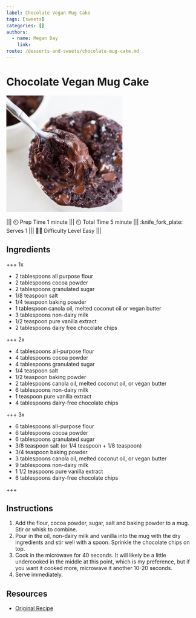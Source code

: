 ```yaml
---
label: Chocolate Vegan Mug Cake
tags: [sweets]
categories: []
authors:
  - name: Megan Day
    link: 
route: /desserts-and-sweets/chocolate-mug-cake.md
---
```


# Chocolate Vegan Mug Cake
![The best chocolate vegan mug cake out there! Super fudgy, moist and perfect anytime you need a chocolate fix, quick! Ready in 1 minute.](/static/banners/mug-cake.jpg)

||| :timer_clock: Prep Time
1 minute
||| :timer_clock: Total Time
5 minute
||| :knife_fork_plate: Serves
1
||| :cook: Difficulty Level
Easy
|||

## Ingredients

+++ 1x

 - 2 tablespoons all purpose flour
 - 2 tablespoons cocoa powder
 - 2 tablespoons granulated sugar
 - 1/8 teaspoon salt
 - 1/4 teaspoon baking powder
 - 1 tablespoon canola oil, melted coconut oil or vegan butter
 - 3 tablespoons non-dairy milk
 - 1/2 teaspoon pure vanilla extract
 - 2 tablespoons dairy free chocolate chips

+++ 2x

 - 4 tablespoons all-purpose flour
 - 4 tablespoons cocoa powder
 - 4 tablespoons granulated sugar
 - 1/4 teaspoon salt
 - 1/2 teaspoon baking powder
 - 2 tablespoons canola oil, melted coconut oil, or vegan butter
 - 6 tablespoons non-dairy milk
 - 1 teaspoon pure vanilla extract
 - 4 tablespoons dairy-free chocolate chips

+++ 3x

 - 6 tablespoons all-purpose flour
 - 6 tablespoons cocoa powder
 - 6 tablespoons granulated sugar
 - 3/8 teaspoon salt (or 1/4 teaspoon + 1/8 teaspoon)
 - 3/4 teaspoon baking powder
 - 3 tablespoons canola oil, melted coconut oil, or vegan butter
 - 9 tablespoons non-dairy milk
 - 1 1/2 teaspoons pure vanilla extract
 - 6 tablespoons dairy-free chocolate chips

+++

## Instructions
 1. Add the flour, cocoa powder, sugar, salt and baking powder to a mug. Stir or whisk to combine.
 2. Pour in the oil, non-dairy milk and vanilla into the mug with the dry ingredients and stir well with a spoon. Sprinkle the chocolate chips on top.
 3. Cook in the microwave for 40 seconds. It will likely be a little undercooked in the middle at this point, which is my preference, but if you want it cooked more, microwave it another 10-20 seconds. 
 4. Serve immediately. 

## Resources
 - [Original Recipe](https://www.noracooks.com/vegan-mug-cake/#wprm-recipe-container-4206) 

